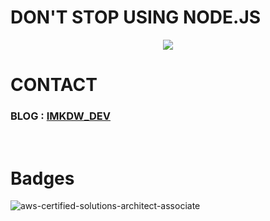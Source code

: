 # DON'T STOP USING NODE.JS

<p align="center">
  <img src="https://upload.wikimedia.org/wikipedia/commons/d/d9/Node.js_logo.svg" />
</p>

# CONTACT

### BLOG : [IMKDW_DEV](https://imkdw.dev)
<br>

# Badges
![aws-certified-solutions-architect-associate](https://github.com/imkdw/imkdw/assets/79612895/b6c1ae81-12d0-4b23-ad66-a4fc02caee31)
